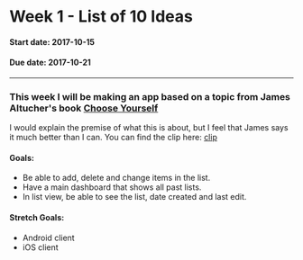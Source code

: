 # Week 1 - List of 10 Ideas

#### Start date: 2017-10-15  
#### Due date: 2017-10-21  

---

### This week I will be making an app based on a topic from James Altucher's book [Choose Yourself](https://www.goodreads.com/book/show/17977529-choose-yourself)

I would explain the premise of what this is about, but I feel that James says it much better than I can. You can find the clip here: [clip](http://a.co/1T7aTyE)

#### Goals:
- Be able to add, delete and change items in the list.
- Have a main dashboard that shows all past lists.
- In list view, be able to see the list, date created and last edit.

#### Stretch Goals:
- Android client
- iOS client
